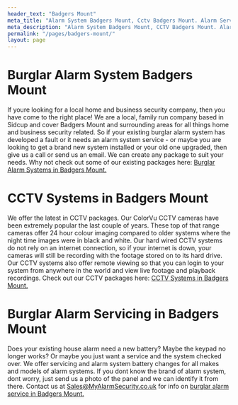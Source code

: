 ```yaml
---
header_text: "Badgers Mount"
meta_title: "Alarm System Badgers Mount, Cctv Badgers Mount. Alarm Service"
meta_description: "Alarm System Badgers Mount, CCTV Badgers Mount. Alarm Service Badgers Mount, Alarm Battery Replacement Badgers Mount, Home Alarm Badgers Mount. 020 8302 4065"
permalink: "/pages/badgers-mount/"
layout: page
---
```


# Burglar Alarm System Badgers Mount 

If youre looking for a local home and business security company, then you have come to the right place! We are a local, family run company based in Sidcup and cover Badgers Mount and surrounding areas for all things home and business security related. So if your existing burglar alarm system has developed a fault or it needs an alarm system service - or maybe you are looking to get a brand new system installed or your old one upgraded, then give us a call or send us an email. We can create any package to suit your needs. Why not check out some of our existing packages here: [Burglar Alarm Systems in Badgers Mount.](/categories/burglar-alarms/)

# CCTV Systems in Badgers Mount 

We offer the latest in CCTV packages. Our ColorVu CCTV cameras have been extremely popular the last couple of years. These top of that range cameras offer 24 hour colour imaging compared to older systems where the night time images were in black and white. Our hard wired CCTV systems do not rely on an internet connection, so if your internet is down, your cameras will still be recording with the footage stored on to its hard drive. Our CCTV systems also offer remote viewing so that you can login to your system from anywhere in the world and view live footage and playback recordings. Check out our CCTV packages here: [CCTV Systems in Badgers Mount.](/categories/cctv/)

# Burglar Alarm Servicing in Badgers Mount 

Does your existing house alarm need a new battery? Maybe the keypad no longer works? Or maybe you just want a service and the system checked over. We offer servicing and alarm system battery changes for all makes and models of alarm systems. If you dont know the brand of alarm system, dont worry, just send us a photo of the panel and we can identify it from there. Contact us at <Sales@MyAlarmSecurity.co.uk> for info on [burglar alarm service in Badgers Mount.](/categories/servicing-and-repairs/)